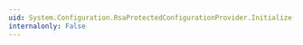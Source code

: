 ```yaml
---
uid: System.Configuration.RsaProtectedConfigurationProvider.Initialize(System.String,System.Collections.Specialized.NameValueCollection)
internalonly: False
---
```

